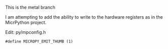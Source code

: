 This is the metal branch

I am attempting to add the ability to write to the hardware registers as in the MicrPython project.

Edit: py/mpconfig.h

	#define MICROPY_EMIT_THUMB (1) 
